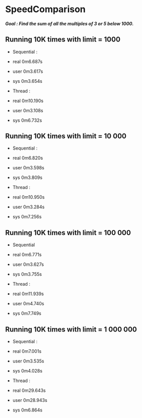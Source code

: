 # SpeedComparison

##### Goal : Find the sum of all the multiples of 3 or 5 below 1000.

Running 10K times with limit = 1000
--------------------------------------

- Sequential :
 - real	0m6.687s
 - user	0m3.617s
 - sys	0m3.654s


- Thread :
 - real	0m10.190s
 - user	0m3.108s
 - sys	0m6.732s

Running 10K times with limit = 10 000
--

- Sequential :
 - real	0m6.820s
 - user	0m3.598s
 - sys	0m3.809s


 - Thread :
  - real	0m10.950s
  - user	0m3.284s
  - sys	0m7.256s

Running 10K times with limit = 100 000
--
- Sequential
 - real	0m6.771s
 - user	0m3.627s
 - sys	0m3.755s


- Thread :
 - real	0m11.939s
 - user	0m4.740s
 - sys	0m7.749s


Running 10K times with limit = 1 000 000
--

- Sequential :
 - real	0m7.001s
 - user	0m3.535s
 - sys	0m4.028s


- Thread :
 - real	0m29.643s
 - user	0m28.943s
 - sys	0m6.864s
